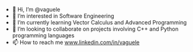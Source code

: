 - 👋 Hi, I’m @vaguele
- 👀 I’m interested in Software Engineering
- 🌱 I’m currently learning Vector Calculus and Advanced Programming
- 💞️ I’m looking to collaborate on projects involving C++ and Python programming languages
- 📫 How to reach me www.linkedin.com/in/vaguele 

<!---
vaguele/vaguele is a ✨ special ✨ repository because its `README.md` (this file) appears on your GitHub profile.
You can click the Preview link to take a look at your changes.
--->
